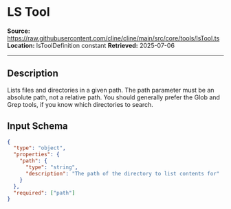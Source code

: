 # LS Tool

**Source:** https://raw.githubusercontent.com/cline/cline/main/src/core/tools/lsTool.ts
**Location:** lsToolDefinition constant
**Retrieved:** 2025-07-06

---

## Description

Lists files and directories in a given path. The path parameter must be an absolute path, not a relative path. You should generally prefer the Glob and Grep tools, if you know which directories to search.

## Input Schema

```json
{
  "type": "object",
  "properties": {
    "path": {
      "type": "string",
      "description": "The path of the directory to list contents for"
    }
  },
  "required": ["path"]
}
```